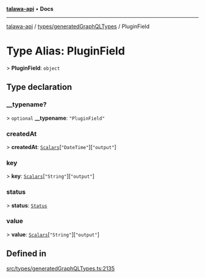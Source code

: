 [**talawa-api**](../../../README.md) • **Docs**

***

[talawa-api](../../../modules.md) / [types/generatedGraphQLTypes](../README.md) / PluginField

# Type Alias: PluginField

\> **PluginField**: `object`

## Type declaration

### \_\_typename?

\> `optional` **\_\_typename**: `"PluginField"`

### createdAt

\> **createdAt**: [`Scalars`](Scalars.md)\[`"DateTime"`\]\[`"output"`\]

### key

\> **key**: [`Scalars`](Scalars.md)\[`"String"`\]\[`"output"`\]

### status

\> **status**: [`Status`](Status.md)

### value

\> **value**: [`Scalars`](Scalars.md)\[`"String"`\]\[`"output"`\]

## Defined in

[src/types/generatedGraphQLTypes.ts:2135](https://github.com/PalisadoesFoundation/talawa-api/blob/7fc9f13527dc6ead651f268e58527dcc279b95bc/src/types/generatedGraphQLTypes.ts#L2135)
